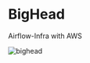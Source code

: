 # BigHead
Airflow-Infra with AWS 

![bighead](https://user-images.githubusercontent.com/21107732/185776384-875434a2-5519-477c-952d-2773b6b3f0da.gif)
